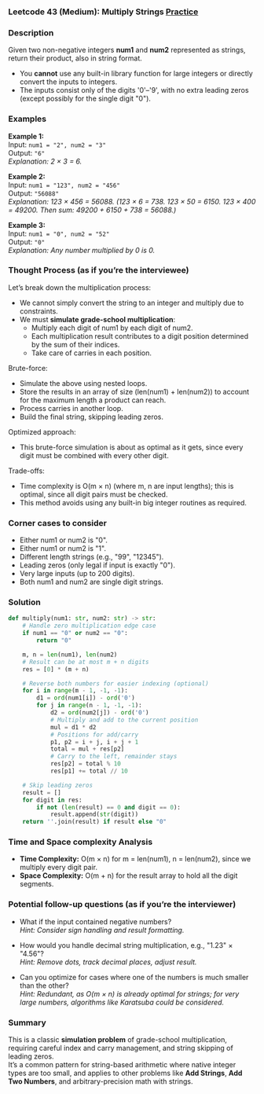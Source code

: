 ### Leetcode 43 (Medium): Multiply Strings [Practice](https://leetcode.com/problems/multiply-strings)

### Description  
Given two non-negative integers **num1** and **num2** represented as strings, return their product, also in string format.  
- You **cannot** use any built-in library function for large integers or directly convert the inputs to integers.
- The inputs consist only of the digits '0'–'9', with no extra leading zeros (except possibly for the single digit "0").

### Examples  

**Example 1:**  
Input: `num1 = "2", num2 = "3"`  
Output: `"6"`  
*Explanation: 2 × 3 = 6.*

**Example 2:**  
Input: `num1 = "123", num2 = "456"`  
Output: `"56088"`  
*Explanation: 123 × 456 = 56088. (123 × 6 = 738. 123 × 50 = 6150. 123 × 400 = 49200. Then sum: 49200 + 6150 + 738 = 56088.)*

**Example 3:**  
Input: `num1 = "0", num2 = "52"`  
Output: `"0"`  
*Explanation: Any number multiplied by 0 is 0.*

### Thought Process (as if you’re the interviewee)  

Let’s break down the multiplication process:

- We cannot simply convert the string to an integer and multiply due to constraints.
- We must **simulate grade-school multiplication**:  
   - Multiply each digit of num1 by each digit of num2.
   - Each multiplication result contributes to a digit position determined by the sum of their indices.
   - Take care of carries in each position.

Brute-force:  
- Simulate the above using nested loops.
- Store the results in an array of size (len(num1) + len(num2)) to account for the maximum length a product can reach.
- Process carries in another loop.
- Build the final string, skipping leading zeros.

Optimized approach:  
- This brute-force simulation is about as optimal as it gets, since every digit must be combined with every other digit.

Trade-offs:  
- Time complexity is O(m × n) (where m, n are input lengths); this is optimal, since all digit pairs must be checked.
- This method avoids using any built-in big integer routines as required.

### Corner cases to consider  
- Either num1 or num2 is "0".
- Either num1 or num2 is "1".
- Different length strings (e.g., "99", "12345").
- Leading zeros (only legal if input is exactly "0").
- Very large inputs (up to 200 digits).
- Both num1 and num2 are single digit strings.

### Solution

```python
def multiply(num1: str, num2: str) -> str:
    # Handle zero multiplication edge case
    if num1 == "0" or num2 == "0":
        return "0"

    m, n = len(num1), len(num2)
    # Result can be at most m + n digits
    res = [0] * (m + n)

    # Reverse both numbers for easier indexing (optional)
    for i in range(m - 1, -1, -1):
        d1 = ord(num1[i]) - ord('0')
        for j in range(n - 1, -1, -1):
            d2 = ord(num2[j]) - ord('0')
            # Multiply and add to the current position
            mul = d1 * d2
            # Positions for add/carry
            p1, p2 = i + j, i + j + 1
            total = mul + res[p2]
            # Carry to the left, remainder stays
            res[p2] = total % 10
            res[p1] += total // 10

    # Skip leading zeros
    result = []
    for digit in res:
        if not (len(result) == 0 and digit == 0):
            result.append(str(digit))
    return ''.join(result) if result else "0"
```

### Time and Space complexity Analysis  

- **Time Complexity:** O(m × n) for m = len(num1), n = len(num2), since we multiply every digit pair.
- **Space Complexity:** O(m + n) for the result array to hold all the digit segments.

### Potential follow-up questions (as if you’re the interviewer)  

- What if the input contained negative numbers?  
  *Hint: Consider sign handling and result formatting.*

- How would you handle decimal string multiplication, e.g., "1.23" × "4.56"?  
  *Hint: Remove dots, track decimal places, adjust result.*

- Can you optimize for cases where one of the numbers is much smaller than the other?  
  *Hint: Redundant, as O(m × n) is already optimal for strings; for very large numbers, algorithms like Karatsuba could be considered.*

### Summary
This is a classic **simulation problem** of grade-school multiplication, requiring careful index and carry management, and string skipping of leading zeros.  
It’s a common pattern for string-based arithmetic where native integer types are too small, and applies to other problems like **Add Strings**, **Add Two Numbers**, and arbitrary-precision math with strings.